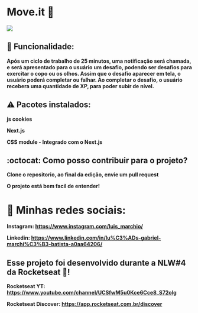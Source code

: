 # Move.it 🚀

<img src="logo-full.svg" />


## 🌌 Funcionalidade:

**Após um ciclo de trabalho de 25 minutos, uma notificação será chamada, e será apresentado para o usuário um desafio, podendo ser desafios para exercitar o copo ou os olhos. Assim que o desafio aparecer em tela, o usuário poderá completar ou falhar. Ao completar o desafio, o usuário recebera uma quantidade de XP, para poder subir de nível.**


## ⚠️ Pacotes instalados:

**js cookies**

**Next.js**

**CSS module - Integrado com o Next.js**


## :octocat: Como posso contribuir para o projeto?

**Clone o repositorio, ao final da edição, envie um pull request**

**O projeto está bem facil de entender!**


# 🎇 Minhas redes sociais:

**Instagram: https://www.instagram.com/luis_marchio/**

**Linkedin: https://www.linkedin.com/in/lu%C3%ADs-gabriel-marchi%C3%B3-batista-a0aa64206/**


## Esse projeto foi desenvolvido durante a NLW#4 da Rocketseat 🚀!

**Rocketseat YT: https://www.youtube.com/channel/UCSfwM5u0Kce6Cce8_S72olg**

**Rocketseat Discover: https://app.rocketseat.com.br/discover**
